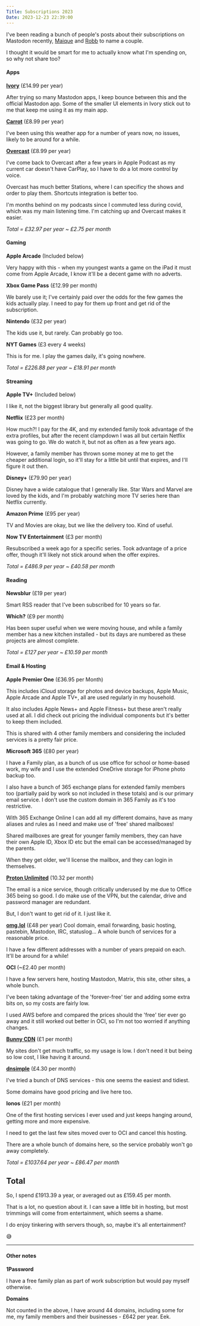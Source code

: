 ```yaml
---
Title: Subscriptions 2023
Date: 2023-12-23 22:39:00
---
```


I've been reading a bunch of people's posts about their subscriptions on Mastodon recently, [Maique](https://maique.eu/2023/12/17/subscriptions-edition.html) and [Robb](https://rknight.me/subscriptions/) to name a couple.

I thought it would be smart for me to actually know what I'm spending on, so why not share too?

#### Apps

**[Ivory](https://apps.apple.com/gb/app/ivory-for-mastodon-by-tapbots/id6444602274)** (£14.99 per year)

After trying so many Mastodon apps, I keep bounce between this and the official Mastodon app.
Some of the smaller UI elements in Ivory stick out to me that keep me using it as my main app.

**[Carrot](https://apps.apple.com/gb/app/carrot-weather-alerts-radar/id961390574)** (£8.99 per year)

I've been using this weather app for a number of years now, no issues, likely to be around for a while.

**[Overcast](https://apps.apple.com/gb/app/overcast/id888422857)** (£8.99 per year)

I've come back to Overcast after a few years in Apple Podcast as my current car doesn't have CarPlay, so I have to do a lot more control by voice.

Overcast has much better Stations, where I can specificy the shows and order to play them. Shortcuts integration is better too.

I'm months behind on my podcasts since I commuted less during covid, which was my main listening time. I'm catching up and Overcast makes it easier.

*Total = £32.97 per year ~ £2.75 per month*

#### Gaming

**Apple Arcade** (Included below)

Very happy with this - when my youngest wants a game on the iPad it must come from Apple Arcade, I know it'll be a decent game with no adverts.

**Xbox Game Pass** (£12.99 per month)

We barely use it; I've certainly paid over the odds for the few games the kids actually play. I need to pay for them up front and get rid of the subscription.

**Nintendo** (£32 per year)

The kids use it, but rarely. Can probably go too.

**NYT Games** (£3 every 4 weeks)

This is for me. I play the games daily, it's going nowhere.

*Total = £226.88 per year ~ £18.91 per month*

#### Streaming

**Apple TV+** (Included below)

I like it, not the biggest library but generally all good quality.

**Netflix** (£23 per month)

How much?! I pay for the 4K, and my extended family took advantage of the extra profiles, but after the recent clampdown I was all but certain Netflix was going to go.
We do watch it, but not as often as a few years ago.

However, a family member has thrown some money at me to get the cheaper additional login, so it'll stay for a little bit until that expires, and I'll figure it out then.

**Disney+** (£79.90 per year)

Disney have a wide catalogue that I generally like. Star Wars and Marvel are loved by the kids, and I'm probably watching more TV series here than Netflix currently.

**Amazon Prime** (£95 per year)

TV and Movies are okay, but we like the delivery too. Kind of useful.

**Now TV Entertainment** (£3 per month)

Resubscribed a week ago for a specific series. Took advantage of a price offer, though it'll likely not stick around when the offer expires.

*Total = £486.9 per year ~ £40.58 per month*

#### Reading 

**Newsblur** (£19 per year)

Smart RSS reader that I've been subscribed for 10 years so far.

**Which?** (£9 per month)

Has been super useful when we were moving house, and while a family member has a new kitchen installed - but its days are numbered as these projects are almost complete.

*Total = £127 per year ~ £10.59 per month*

#### Email & Hosting

**Apple Premier One** (£36.95 per Month)

This includes iCloud storage for photos and device backups, Apple Music, Apple Arcade and Apple TV+, all are used regularly in my household.

It also includes Apple News+ and Apple Fitness+ but these aren't really used at all. I did check out pricing the individual components but it's better to keep them included.

This is shared with 4 other family members and considering the included services is a pretty fair price.

**Microsoft 365** (£80 per year)

I have a Family plan, as a bunch of us use office for school or home-based work, my wife and I use the extended OneDrive storage for iPhone photo backup too.

I also have a bunch of 365 exchange plans for extended family members too (partially paid by work so not included in these totals) and is our primary email service.
I don't use the custom domain in 365 Family as it's too restrictive.

With 365 Exchange Online I can add all my different domains, have as many aliases and rules as I need and make use of 'free' shared mailboxes!

Shared mailboxes are great for younger family members, they can have their own Apple ID, Xbox ID etc but the email can be accessed/managed by the parents.

When they get older, we'll license the mailbox, and they can login in themselves.

**[Proton Unlimited](https://pr.tn/ref/J59PBWW16J5G)** (10.32 per month)

The email is a nice service, though critically underused by me due to Office 365 being so good. I do make use of the VPN, but the calendar, drive and password manager are redundant.

But, I don't want to get rid of it. I just like it.

**[omg.lol](https://home.omg.lol/referred-by/ben)** (£48 per year)
Cool domain, email forwarding, basic hosting, pastebin, Mastodon, IRC, statuslog... A whole bunch of services for a reasonable price.

I have a few different addresses with a number of years prepaid on each. It'll be around for a while!

**OCI** (~£2.40 per month)

I have a few servers here, hosting Mastodon, Matrix, this site, other sites, a whole bunch.

I've been taking advantage of the 'forever-free' tier and adding some extra bits on, so my costs are fairly low.

I used AWS before and compared the prices should the 'free' tier ever go away and it still worked out better in OCI, so I'm not too worried if anything changes.

**[Bunny CDN](https://bunny.net?ref=h39orov26k)** (£1 per month)

My sites don't get much traffic, so my usage is low. I don't need it but being so low cost, I like having it around.

**[dnsimple](https://dnsimple.com/r/5207b788e976d5)** (£4.30 per month)

I've tried a bunch of DNS services - this one seems the easiest and tidiest.

Some domains have good pricing and live here too.

**Ionos** (£21 per month)

One of the first hosting services I ever used and just keeps hanging around, getting more and more expensive.

I need to get the last few sites moved over to OCI and cancel this hosting.

There are a whole bunch of domains here, so the service probably won't go away completely.

*Total = £1037.64 per year ~ £86.47 per month*

## Total

So, I spend £1913.39 a year, or averaged out as £159.45 per month.

That is a lot, no question about it. I can save a little bit in hosting, but most trimmings will come from entertainment, which seems a shame.

I do enjoy tinkering with servers though, so, maybe it's all entertainment?

😅

___

#### Other notes

**1Password**

I have a free family plan as part of work subscription but would pay myself otherwise.

**Domains**

Not counted in the above, I have around 44 domains, including some for me, my family members and their businesses - £642 per year. Eek.


